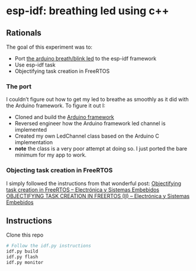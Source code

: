 # esp-idf: breathing led using c++

## Rationals

The goal of this experiment was to:  

- Port [the arduino breath/blink led](https@github.com:patbonecrusher/esp32-breathy.git) to the esp-idf framework
- Use esp-idf task
- Objectifying task creation in FreeRTOS

### The port

I couldn’t figure out how to get my led to breathe as smoothly as it did with the Arduino framework.
To figure it out I:

- Cloned and build the [Arduino framework](https://github.com/espressif/esp32-arduino-lib-builder )
- Reversed engineer how the Arduino framework led channel is implemented
- Created my own LedChannel class based on the Arduino C implementation
- __note__ the class is a very poor attempt at doing so.  I just ported the bare minimum for my app to work.

### Objecting task creation in FreeRTOS

I simply followed the instructions from that wonderful post:
[Objectifying task creation in FreeRTOS – Electrónica y Sistemas Embebidos](https://fjrg76.wordpress.com/2018/05/20/objectifying-task-creation-in-freertos/)
[OBJECTIFYING TASK CREATION IN FREERTOS (II) – Electrónica y Sistemas Embebidos](https://fjrg76.wordpress.com/2018/05/23/objectifying-task-creation-in-freertos-ii/)

## Instructions

Clone this repo

```bash
# Follow the idf.py instructions
idf.py build
idf.py flash
idf.py monitor
```

